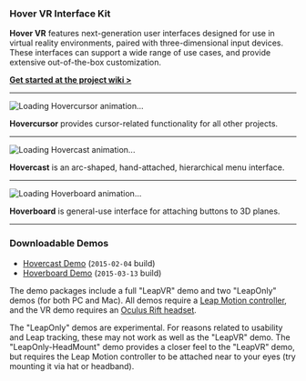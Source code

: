 ### Hover VR Interface Kit

**Hover VR** features next-generation user interfaces designed for use in virtual reality environments, paired with three-dimensional input devices. These interfaces can support a wide range of use cases, and provide extensive out-of-the-box customization.

**[Get started at the project wiki >](../../wiki)**

---
![Loading Hovercursor animation...](http://www.aestheticinteractive.com/hover/cursor/Hovercursor-Main-728.gif)

**Hovercursor** provides cursor-related functionality for all other projects.

---
![Loading Hovercast animation...](http://www.aestheticinteractive.com/hover/cast/Hovercast-Main-728.gif)

**Hovercast** is an arc-shaped, hand-attached, hierarchical menu interface.

---
![Loading Hoverboard animation...](http://www.aestheticinteractive.com/hover/board/Hoverboard-Main-728.gif)

**Hoverboard** is general-use interface for attaching buttons to 3D planes.

---
### Downloadable Demos

- [Hovercast Demo](http://www.aestheticinteractive.com/clients/hovercast/HovercastDemo-2015-02-04.zip) (`2015-02-04` build)
- [Hoverboard Demo](http://www.aestheticinteractive.com/clients/hoverboard/HoverboardDemo-2015-03-13.zip) (`2015-03-13` build)

The demo packages include a full "LeapVR" demo and two "LeapOnly" demos (for both PC and Mac). All demos require a [Leap Motion controller](https://www.leapmotion.com/product/vr), and the VR demo requires an [Oculus Rift headset](https://www.oculus.com/). 

The "LeapOnly" demos are experimental. For reasons related to usability and Leap tracking, these may not work as well as the "LeapVR" demo. The "LeapOnly-HeadMount" demo provides a closer feel to the "LeapVR" demo, but requires the Leap Motion controller to be attached near to your eyes (try mounting it via hat or headband).

